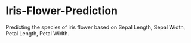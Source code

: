 # Iris-Flower-Prediction
Predicting the species of iris flower based on Sepal Length, Sepal Width, Petal Length, Petal Width.
